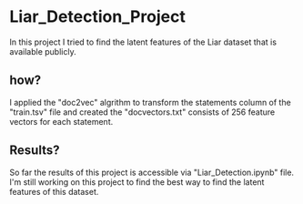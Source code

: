# Liar_Detection_Project

In this project I tried to find the latent features of the Liar dataset that is available publicly.

## how?
I applied the "doc2vec" algrithm to transform the statements column of the "train.tsv" file and created the "docvectors.txt" consists of 256 feature vectors for each statement.

## Results?
So far the results of this project is accessible via "Liar_Detection.ipynb" file. I'm still working on this project to find the best way to find the latent features of this dataset.
